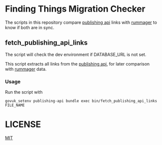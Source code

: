# Finding Things Migration Checker

The scripts in this repository compare [publishing api](https://github.com/alphagov/publishing-api) links
with [rummager](https://github.com/alphagov/rummager) to know if both are in sync.


## fetch_publishing_api_links

The script will check the dev environment if DATABASE_URL is not set.

This script extracts all links from the [publishing api](https://github.com/alphagov/publishing-api), for later comparison
with [rummager](https://github.com/alphagov/rummager) data.

### Usage

Run the script with

    govuk_setenv publishing-api bundle exec bin/fetch_publishing_api_links FILE_NAME


# LICENSE

[MIT](LICENSE)

